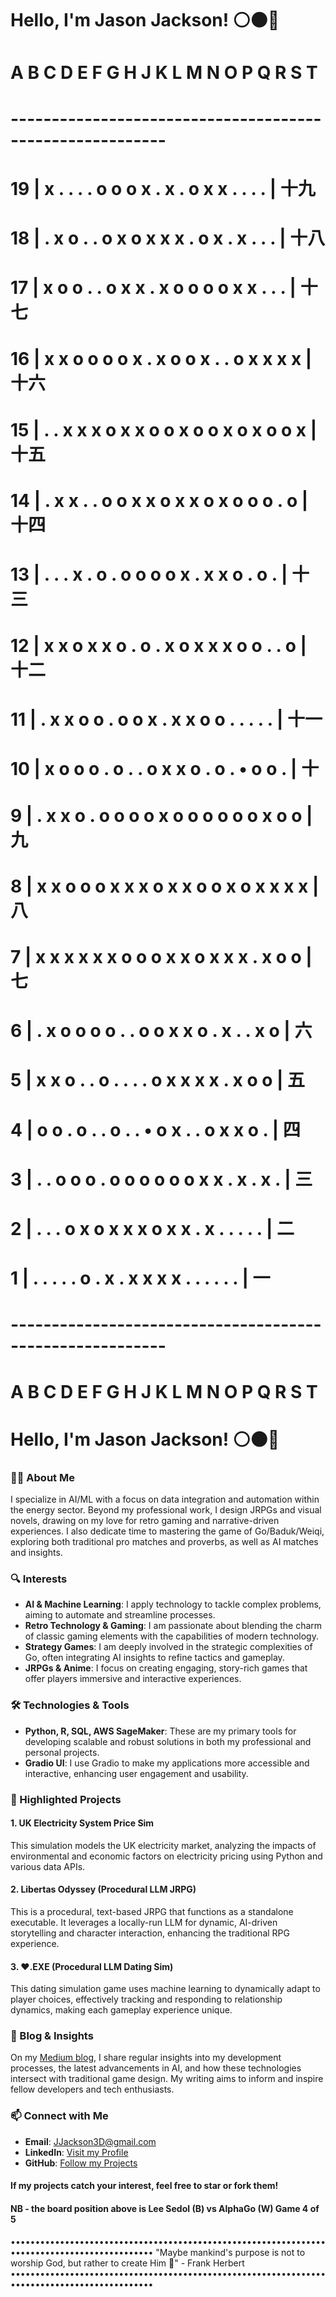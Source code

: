 # Hello, I'm Jason Jackson! ⚪⚫🐙

#      A  B  C  D  E  F  G  H  J  K  L  M  N  O  P  Q  R  S  T 
#     ---------------------------------------------------------
# 19 | x  .  .  .  .  o  o  o  x  .  x  .  o  x  x  .  .  .  . | 十九
# 18 | .  x  o  .  .  o  x  o  x  x  x  .  o  x  .  x  .  .  . | 十八
# 17 | x  o  o  .  .  o  x  x  .  x  o  o  o  o  x  x  .  .  . | 十七
# 16 | x  x  o  o  o  o  x  .  x  o  o  x  .  .  o  x  x  x  x | 十六
# 15 | .  .  x  x  x  o  x  x  o  o  x  o  o  x  o  x  o  o  x | 十五
# 14 | .  x  x  .  .  o  o  x  x  o  x  x  o  x  o  o  o  .  o | 十四
# 13 | .  .  .  x  .  o  .  o  o  o  o  x  .  x  x  o  .  o  . | 十三
# 12 | x  x  o  x  x  o  .  o  .  x  o  x  x  x  o  o  .  .  o | 十二
# 11 | .  x  x  o  o  .  o  o  x  .  x  x  o  o  .  .  .  .  . | 十一
# 10 | x  o  o  o  .  o  .  .  o  x  x  o  .  o  .  •  o  o  . | 十
# 9  | .  x  x  o  .  o  o  o  o  x  o  o  o  o  o  o  x  o  o | 九
# 8  | x  x  o  o  o  x  x  x  o  x  x  o  o  x  o  x  x  x  x | 八
# 7  | x  x  x  x  x  x  o  o  o  x  x  o  x  x  x  .  x  o  o | 七
# 6  | .  x  o  o  o  o  .  .  o  o  x  x  o  .  x  .  .  x  o | 六
# 5  | x  x  o  .  .  o  .  .  .  .  o  x  x  x  x  .  x  o  o | 五
# 4  | o  o  .  o  .  .  o  .  .  •  o  x  .  .  o  x  x  o  . | 四
# 3  | .  .  o  o  o  .  o  o  o  o  o  o  x  x  .  x  .  x  . | 三
# 2  | .  .  .  o  x  o  x  x  x  o  x  x  .  x  .  .  .  .  . | 二
# 1  | .  .  .  .  .  o  .  x  .  x  x  x  x  .  .  .  .  .  . | 一
#     ---------------------------------------------------------
#      A  B  C  D  E  F  G  H  J  K  L  M  N  O  P  Q  R  S  T 

# Hello, I'm Jason Jackson! ⚪⚫🐙

### 🧑‍💻 About Me
I specialize in AI/ML with a focus on data integration and automation within the energy sector. Beyond my professional work, I design JRPGs and visual novels, drawing on my love for retro gaming and narrative-driven experiences. I also dedicate time to mastering the game of Go/Baduk/Weiqi, exploring both traditional pro matches and proverbs, as well as AI matches and insights.

### 🔍 Interests
- **AI & Machine Learning**: I apply technology to tackle complex problems, aiming to automate and streamline processes.
- **Retro Technology & Gaming**: I am passionate about blending the charm of classic gaming elements with the capabilities of modern technology.
- **Strategy Games**: I am deeply involved in the strategic complexities of Go, often integrating AI insights to refine tactics and gameplay.
- **JRPGs & Anime**: I focus on creating engaging, story-rich games that offer players immersive and interactive experiences.

### 🛠 Technologies & Tools
- **Python, R, SQL, AWS SageMaker**: These are my primary tools for developing scalable and robust solutions in both my professional and personal projects.
- **Gradio UI**: I use Gradio to make my applications more accessible and interactive, enhancing user engagement and usability.

### 🚀 Highlighted Projects
#### 1. **UK Electricity System Price Sim**
This simulation models the UK electricity market, analyzing the impacts of environmental and economic factors on electricity pricing using Python and various data APIs.

#### 2. **Libertas Odyssey (Procedural LLM JRPG)**
This is a procedural, text-based JRPG that functions as a standalone executable. It leverages a locally-run LLM for dynamic, AI-driven storytelling and character interaction, enhancing the traditional RPG experience.

#### 3. **❤.EXE (Procedural LLM Dating Sim)**
This dating simulation game uses machine learning to dynamically adapt to player choices, effectively tracking and responding to relationship dynamics, making each gameplay experience unique.

### 📝 Blog & Insights
On my [Medium blog](https://medium.com/@JJackson3D), I share regular insights into my development processes, the latest advancements in AI, and how these technologies intersect with traditional game design. My writing aims to inform and inspire fellow developers and tech enthusiasts.

### 📫 Connect with Me
- **Email**: [JJackson3D@gmail.com](mailto:JJackson3D@gmail.com)
- **LinkedIn**: [Visit my Profile](https://linkedin.com/in/jjackson3d)
- **GitHub**: [Follow my Projects](https://github.com/MachineKomi)

#### If my projects catch your interest, feel free to star or fork them!

#### NB - the board position above is Lee Sedol (B) vs AlphaGo (W) Game 4 of 5

•••••••••••••••••••••••••••••••••••••••••••••••••••••••••••••••••••••••••••••••••••••••••••••
"Maybe mankind's purpose is not to worship God, but rather to create Him 🤖" - Frank Herbert
•••••••••••••••••••••••••••••••••••••••••••••••••••••••••••••••••••••••••••••••••••••••••••••
